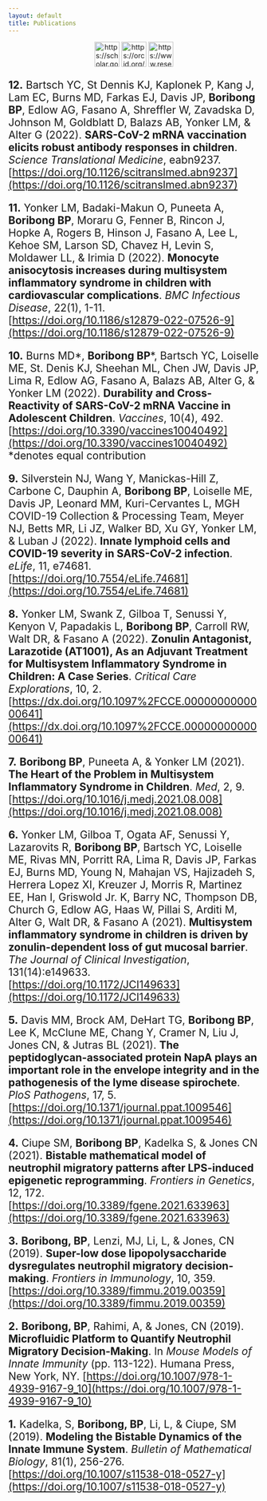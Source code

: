 ```yaml
---
layout: default
title: Publications
---
```


<center><a href="https://scholar.google.com/citations?user=SpJNsxYAAAAJ&hl=en"><img src="/images/google-scholar-icon.png" alt="https://scholar.google.com/citations?user=SpJNsxYAAAAJ&hl=en" title="https://scholar.google.com/citations?user=SpJNsxYAAAAJ&hl=en" width="50" height="50" /></a>
<a href="https://orcid.org/0000-0003-1297-6337"><img src="/images/orcid-icon.png" alt="https://orcid.org/0000-0003-1297-6337" title="https://orcid.org/0000-0003-1297-6337" width="50" height="50" /></a>
<a href="https://www.researchgate.net/profile/Brittany_Boribong"><img src="/images/researchgate-icon.png" alt="https://www.researchgate.net/profile/Brittany_Boribong" title="https://www.researchgate.net/profile/Brittany_Boribong" width="50" height="50" /></a>
</center>

<span style="font-size:1.5em">

**12.** Bartsch YC, St Dennis KJ, Kaplonek P, Kang J, Lam EC, Burns MD, Farkas EJ, Davis JP, **Boribong BP**, Edlow AG, Fasano A, Shreffler W, Zavadska D, Johnson M, Goldblatt D, Balazs AB, Yonker LM, & Alter G (2022). **SARS-CoV-2 mRNA vaccination elicits robust antibody responses in children**. *Science Translational Medicine*, eabn9237. [https://doi.org/10.1126/scitranslmed.abn9237](https://doi.org/10.1126/scitranslmed.abn9237)

**11.** Yonker LM, Badaki-Makun O, Puneeta A, **Boribong BP**, Moraru G, Fenner B, Rincon J, Hopke A, Rogers B, Hinson J, Fasano A, Lee L, Kehoe SM, Larson SD, Chavez H, Levin S, Moldawer LL, & Irimia D (2022). **Monocyte anisocytosis increases during multisystem inflammatory syndrome in children with cardiovascular complications**. *BMC Infectious Disease*, 22(1), 1-11. [https://doi.org/10.1186/s12879-022-07526-9](https://doi.org/10.1186/s12879-022-07526-9)

**10.** Burns MD\*, **Boribong BP**\*, Bartsch YC, Loiselle ME, St. Denis KJ, Sheehan ML, Chen JW, Davis JP, Lima R, Edlow AG, Fasano A, Balazs AB, Alter G, & Yonker LM (2022). **Durability and Cross-Reactivity of SARS-CoV-2 mRNA Vaccine in Adolescent Children**. *Vaccines*, 10(4), 492. [https://doi.org/10.3390/vaccines10040492](https://doi.org/10.3390/vaccines10040492) \*denotes equal contribution

**9.** Silverstein NJ, Wang Y, Manickas-Hill Z, Carbone C, Dauphin A, **Boribong BP**, Loiselle ME, Davis JP, Leonard MM, Kuri-Cervantes L, MGH COVID-19 Collection & Processing Team, Meyer NJ, Betts MR, Li JZ, Walker BD, Xu GY, Yonker LM, & Luban J (2022). **Innate lymphoid cells and COVID-19 severity in SARS-CoV-2 infection**. *eLife*, 11, e74681. [https://doi.org/10.7554/eLife.74681](https://doi.org/10.7554/eLife.74681)

**8.** Yonker LM, Swank Z, Gilboa T, Senussi Y, Kenyon V, Papadakis L, **Boribong BP**, Carroll RW, Walt DR, & Fasano A (2022). **Zonulin Antagonist, Larazotide (AT1001), As an Adjuvant Treatment for Multisystem Inflammatory Syndrome in Children: A Case Series**. *Critical Care Explorations*, 10, 2. [https://dx.doi.org/10.1097%2FCCE.0000000000000641](https://dx.doi.org/10.1097%2FCCE.0000000000000641)

**7.** **Boribong BP**, Puneeta A, & Yonker LM (2021). **The Heart of the Problem in Multisystem Inflammatory Syndrome in Children**. *Med*, 2, 9. [https://doi.org/10.1016/j.medj.2021.08.008](https://doi.org/10.1016/j.medj.2021.08.008)

**6.** Yonker LM, Gilboa T, Ogata AF, Senussi Y, Lazarovits R, **Boribong BP**, Bartsch YC, Loiselle ME, Rivas MN, Porritt RA, Lima R, Davis JP, Farkas EJ, Burns MD, Young N, Mahajan VS, Hajizadeh S, Herrera Lopez XI, Kreuzer J, Morris R, Martinez EE, Han I, Griswold Jr. K, Barry NC, Thompson DB, Church G, Edlow AG, Haas W, Pillai S, Arditi M, Alter G, Walt DR, & Fasano A (2021). **Multisystem inflammatory syndrome in children is driven by zonulin-dependent loss of gut mucosal barrier**. *The Journal of Clinical Investigation*, 131(14):e149633. [https://doi.org/10.1172/JCI149633](https://doi.org/10.1172/JCI149633)

**5.** Davis MM, Brock AM, DeHart TG, **Boribong BP**, Lee K, McClune ME, Chang Y, Cramer N, Liu J, Jones CN, & Jutras BL (2021). **The peptidoglycan-associated protein NapA plays an important role in the envelope integrity and in the pathogenesis of the lyme disease spirochete**. *PloS Pathogens*, 17, 5. [https://doi.org/10.1371/journal.ppat.1009546](https://doi.org/10.1371/journal.ppat.1009546)

**4.** Ciupe SM, **Boribong BP**, Kadelka S, & Jones CN (2021). **Bistable mathematical model of neutrophil migratory patterns after LPS-induced epigenetic reprogramming**. *Frontiers in Genetics*, 12, 172. [https://doi.org/10.3389/fgene.2021.633963](https://doi.org/10.3389/fgene.2021.633963)

**3.** **Boribong, BP**, Lenzi, MJ, Li, L, & Jones, CN (2019). **Super-low dose lipopolysaccharide dysregulates neutrophil migratory decision-making**. *Frontiers in Immunology*, 10, 359. [https://doi.org/10.3389/fimmu.2019.00359](https://doi.org/10.3389/fimmu.2019.00359)

**2.** **Boribong, BP**, Rahimi, A, & Jones, CN (2019). **Microfluidic Platform to Quantify Neutrophil Migratory Decision-Making**. In *Mouse Models of Innate Immunity* (pp. 113-122). Humana Press, New York, NY. [https://doi.org/10.1007/978-1-4939-9167-9_10](https://doi.org/10.1007/978-1-4939-9167-9_10)

**1.** Kadelka, S, **Boribong, BP**, Li, L, & Ciupe, SM (2019). **Modeling the Bistable Dynamics of the Innate Immune System**. *Bulletin of Mathematical Biology*, 81(1), 256-276. [https://doi.org/10.1007/s11538-018-0527-y](https://doi.org/10.1007/s11538-018-0527-y)
  
</span>
